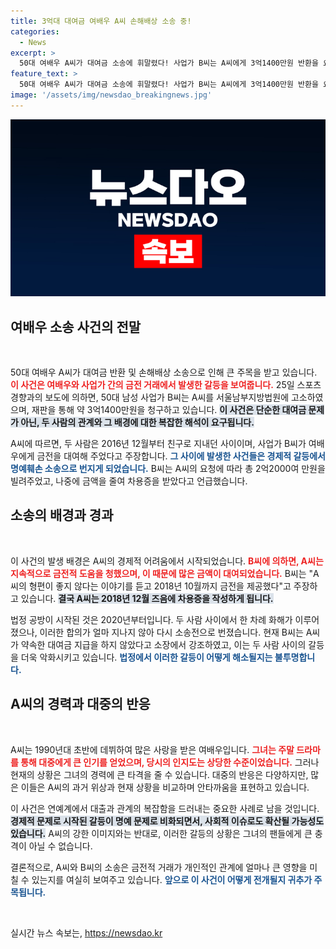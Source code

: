 ```yaml
---
title: 3억대 대여금 여배우 A씨 손해배상 소송 중!
categories:
  - News
excerpt: >
  50대 여배우 A씨가 대여금 소송에 휘말렸다! 사업가 B씨는 A씨에게 3억1400만원 반환을 요구하며 법적 조치를 취했는데, 두 사람의 복잡한 법정공방이 재점화됐다. 과연 A씨는 이 위기를 어떻게 극복할까?
feature_text: >
  50대 여배우 A씨가 대여금 소송에 휘말렸다! 사업가 B씨는 A씨에게 3억1400만원 반환을 요구하며 법적 조치를 취했는데, 두 사람의 복잡한 법정공방이 재점화됐다. 과연 A씨는 이 위기를 어떻게 극복할까?
image: '/assets/img/newsdao_breakingnews.jpg'
---
```


<p><img src="/assets/img/newsdao_breakingnews.jpg" alt="implanttips 속보" /></p>

<h2 data-ke-size="size26">여배우 소송 사건의 전말</h2>

<p data-ke-size="size16">&nbsp;</p>

<p>50대 여배우 A씨가 대여금 반환 및 손해배상 소송으로 인해 큰 주목을 받고 있습니다. <b><span style="color: #ee2323;">이 사건은 여배우와 사업가 간의 금전 거래에서 발생한 갈등을 보여줍니다.</span></b> 25일 스포츠경향과의 보도에 의하면, 50대 남성 사업가 B씨는 A씨를 서울남부지방법원에 고소하였으며, 재판을 통해 약 3억1400만원을 청구하고 있습니다. <b><span style="background-color: #21538527;">이 사건은 단순한 대여금 문제가 아닌, 두 사람의 관계와 그 배경에 대한 복잡한 해석이 요구됩니다.</span></b> </p>

<p>A씨에 따르면, 두 사람은 2016년 12월부터 친구로 지내던 사이이며, 사업가 B씨가 여배우에게 금전을 대여해 주었다고 주장합니다. <b><span style="color: #1a5490;">그 사이에 발생한 사건들은 경제적 갈등에서 명예훼손 소송으로 번지게 되었습니다.</span></b> B씨는 A씨의 요청에 따라 총 2억2000여 만원을 빌려주었고, 나중에 금액을 줄여 차용증을 받았다고 언급했습니다. </p>

<h2 data-ke-size="size26">소송의 배경과 경과</h2>

<p data-ke-size="size16">&nbsp;</p>

<p>이 사건의 발생 배경은 A씨의 경제적 어려움에서 시작되었습니다. <b><span style="color: #ee2323;">B씨에 의하면, A씨는 지속적으로 금전적 도움을 청했으며, 이 때문에 많은 금액이 대여되었습니다.</span></b> B씨는 "A씨의 형편이 좋지 않다는 이야기를 듣고 2018년 10월까지 금전을 제공했다"고 주장하고 있습니다. <b><span style="background-color: #21538527;">결국 A씨는 2018년 12월 즈음에 차용증을 작성하게 됩니다.</span></b></p>

<p>법정 공방이 시작된 것은 2020년부터입니다. 두 사람 사이에서 한 차례 화해가 이루어졌으나, 이러한 합의가 얼마 지나지 않아 다시 소송전으로 번졌습니다. 현재 B씨는 A씨가 약속한 대여금 지급을 하지 않았다고 소장에서 강조하였고, 이는 두 사람 사이의 갈등을 더욱 악화시키고 있습니다. <b><span style="color: #1a5490;">법정에서 이러한 갈등이 어떻게 해소될지는 불투명합니다.</span></b></p>

<h2 data-ke-size="size26">A씨의 경력과 대중의 반응</h2>

<p data-ke-size="size16">&nbsp;</p>

<p>A씨는 1990년대 초반에 데뷔하여 많은 사랑을 받은 여배우입니다. <b><span style="color: #ee2323;">그녀는 주말 드라마를 통해 대중에게 큰 인기를 얻었으며, 당시의 인지도는 상당한 수준이었습니다.</span></b> 그러나 현재의 상황은 그녀의 경력에 큰 타격을 줄 수 있습니다. 대중의 반응은 다양하지만, 많은 이들은 A씨의 과거 위상과 현재 상황을 비교하며 안타까움을 표현하고 있습니다.</p>

<p>이 사건은 연예계에서 대출과 관계의 복잡함을 드러내는 중요한 사례로 남을 것입니다. <b><span style="background-color: #21538527;">경제적 문제로 시작된 갈등이 명예 문제로 비화되면서, 사회적 이슈로도 확산될 가능성도 있습니다.</span></b> A씨의 강한 이미지와는 반대로, 이러한 갈등의 상황은 그녀의 팬들에게 큰 충격이 아닐 수 없습니다.</p>

<p>결론적으로, A씨와 B씨의 소송은 금전적 거래가 개인적인 관계에 얼마나 큰 영향을 미칠 수 있는지를 여실히 보여주고 있습니다. <b><span style="color: #1a5490;">앞으로 이 사건이 어떻게 전개될지 귀추가 주목됩니다.</span></b> </p>

<p data-ke-size="size16">&nbsp;</p>
실시간 뉴스 속보는, <a href="https://newsdao.kr" rel="dofollow">https://newsdao.kr</a>



